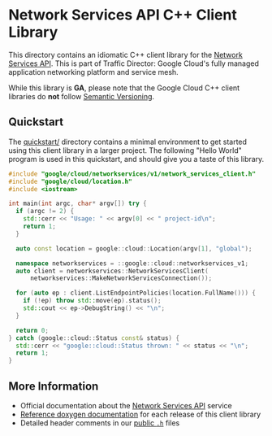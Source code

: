 # Network Services API C++ Client Library

This directory contains an idiomatic C++ client library for the
[Network Services API][cloud-service-docs]. This is part of Traffic Director:
Google Cloud's fully managed application networking platform and service mesh.

While this library is **GA**, please note that the Google Cloud C++ client
libraries do **not** follow [Semantic Versioning](https://semver.org/).

## Quickstart

The [quickstart/](quickstart/README.md) directory contains a minimal environment
to get started using this client library in a larger project. The following
"Hello World" program is used in this quickstart, and should give you a taste of
this library.

<!-- inject-quickstart-start -->

```cc
#include "google/cloud/networkservices/v1/network_services_client.h"
#include "google/cloud/location.h"
#include <iostream>

int main(int argc, char* argv[]) try {
  if (argc != 2) {
    std::cerr << "Usage: " << argv[0] << " project-id\n";
    return 1;
  }

  auto const location = google::cloud::Location(argv[1], "global");

  namespace networkservices = ::google::cloud::networkservices_v1;
  auto client = networkservices::NetworkServicesClient(
      networkservices::MakeNetworkServicesConnection());

  for (auto ep : client.ListEndpointPolicies(location.FullName())) {
    if (!ep) throw std::move(ep).status();
    std::cout << ep->DebugString() << "\n";
  }

  return 0;
} catch (google::cloud::Status const& status) {
  std::cerr << "google::cloud::Status thrown: " << status << "\n";
  return 1;
}
```

<!-- inject-quickstart-end -->

## More Information

- Official documentation about the [Network Services API][cloud-service-docs]
  service
- [Reference doxygen documentation][doxygen-link] for each release of this
  client library
- Detailed header comments in our [public `.h`][source-link] files

[cloud-service-docs]: https://cloud.google.com/traffic-director/docs/service-routing-overview
[doxygen-link]: https://cloud.google.com/cpp/docs/reference/networkservices/latest/
[source-link]: https://github.com/googleapis/google-cloud-cpp/tree/main/google/cloud/networkservices
